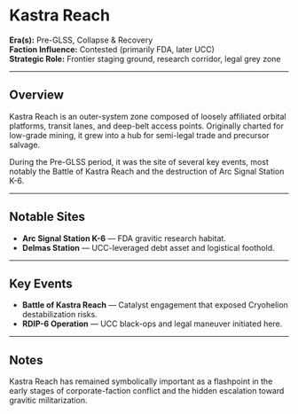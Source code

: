 # Kastra Reach

**Era(s):** Pre-GLSS, Collapse & Recovery  
**Faction Influence:** Contested (primarily FDA, later UCC)  
**Strategic Role:** Frontier staging ground, research corridor, legal grey zone

---

## Overview

Kastra Reach is an outer-system zone composed of loosely affiliated orbital platforms, transit lanes, and deep-belt access points. Originally charted for low-grade mining, it grew into a hub for semi-legal trade and precursor salvage.

During the Pre-GLSS period, it was the site of several key events, most notably the Battle of Kastra Reach and the destruction of Arc Signal Station K-6.

---

## Notable Sites

- **Arc Signal Station K-6** — FDA gravitic research habitat.
- **Delmas Station** — UCC-leveraged debt asset and logistical foothold.

---

## Key Events

- **Battle of Kastra Reach** — Catalyst engagement that exposed Cryohelion destabilization risks.
- **RDIP-6 Operation** — UCC black-ops and legal maneuver initiated here.

---

## Notes

Kastra Reach has remained symbolically important as a flashpoint in the early stages of corporate-faction conflict and the hidden escalation toward gravitic militarization.
